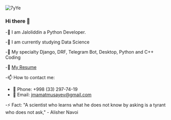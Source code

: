
![7yYe](https://user-images.githubusercontent.com/70073648/201647015-919bbf2a-19be-4e33-8d60-45a9e85dc9d4.gif)


###        Hi there 👋

-🔭 I am Jaloliddin a Python Developer.

-🌱 I am currently studying Data Science

-💬 My specialty Django, DRF, Telegram Bot, Desktop, Python and C++ Coding

-📄 [My Resume](https://docs.google.com/document/d/12dFIYrIvAyFt3DepxYNgVvOPlbKaCI_VAE564W19DyA/edit?usp=sharing/)


-📫 How to contact me:

  * 📱 Phone: +998 (33) 297-74-19
  * 📧 Email: jmamatmusayev@gmail.com 

-⚡ Fact: "A scientist who learns what he does not know by asking is a tyrant who does not ask," - Alisher Navoi


